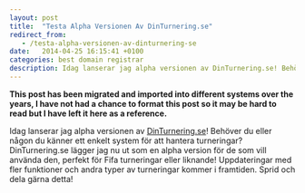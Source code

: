 ```yaml
---
layout: post
title:  "Testa Alpha Versionen Av DinTurnering.se"
redirect_from:
   - /testa-alpha-versionen-av-dinturnering-se
date:   2014-04-25 16:15:41 +0100
categories: best domain registrar
description: Idag lanserar jag alpha versionen av DinTurnering.se! Behöver du eller någon du känner ett enkel...
---
```


**This post has been migrated and imported into different systems over the years, I have not had a chance to format this post so it may be hard to read but I have left it here as a reference.**

Idag lanserar jag alpha versionen av [DinTurnering.se](http://dinturnering.se/ "DinTurnering")! Behöver du eller någon du känner ett enkelt system för att hantera turneringar? DinTurnering.se lägger jag nu ut som en alpha version för de som vill använda den, perfekt för Fifa turneringar eller liknande! Uppdateringar med fler funktioner och andra typer av turneringar kommer i framtiden. Sprid och dela gärna detta!